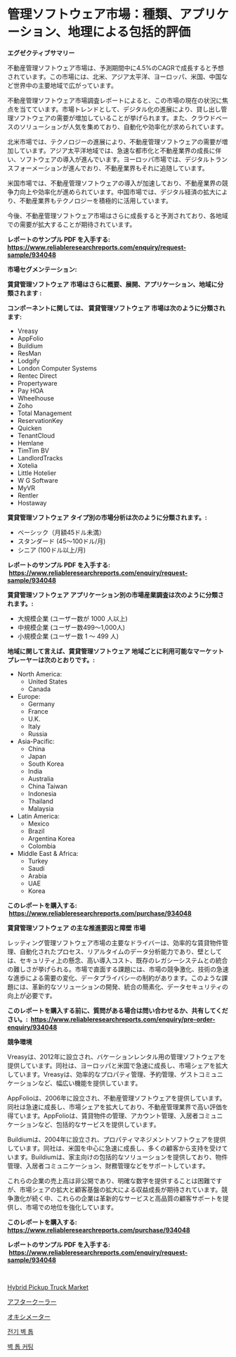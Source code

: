 <p><h1>管理ソフトウェア市場：種類、アプリケーション、地理による包括的評価</h1></p><p><strong>エグゼクティブサマリー</strong></p>
<p><p>不動産管理ソフトウェア市場は、予測期間中に4.5%のCAGRで成長すると予想されています。この市場には、北米、アジア太平洋、ヨーロッパ、米国、中国など世界中の主要地域で広がっています。</p><p>不動産管理ソフトウェア市場調査レポートによると、この市場の現在の状況に焦点を当てています。市場トレンドとして、デジタル化の進展により、貸し出し管理ソフトウェアの需要が増加していることが挙げられます。また、クラウドベースのソリューションが人気を集めており、自動化や効率化が求められています。</p><p>北米市場では、テクノロジーの進展により、不動産管理ソフトウェアの需要が増加しています。アジア太平洋地域では、急速な都市化と不動産業界の成長に伴い、ソフトウェアの導入が進んでいます。ヨーロッパ市場では、デジタルトランスフォーメーションが進んでおり、不動産業界もそれに追随しています。</p><p>米国市場では、不動産管理ソフトウェアの導入が加速しており、不動産業界の競争力向上や効率化が進められています。中国市場では、デジタル経済の拡大により、不動産業界もテクノロジーを積極的に活用しています。</p><p>今後、不動産管理ソフトウェア市場はさらに成長すると予測されており、各地域での需要が拡大することが期待されています。</p></p>
<p><strong>レポートのサンプル PDF を入手する: <a href="https://www.reliableresearchreports.com/enquiry/request-sample/934048">https://www.reliableresearchreports.com/enquiry/request-sample/934048</a></strong></p>
<p><strong>市場セグメンテーション:</strong></p>
<p><strong> 賃貸管理ソフトウェア 市場はさらに概要、展開、アプリケーション、地域に分類されます :</strong></p>
<p><strong>コンポーネントに関しては、 賃貸管理ソフトウェア 市場は次のように分類されます: &nbsp;</strong></p>
<p><ul><li>Vreasy</li><li>AppFolio</li><li>Buildium</li><li>ResMan</li><li>Lodgify</li><li>London Computer Systems</li><li>Rentec Direct</li><li>Propertyware</li><li>Pay HOA</li><li>Wheelhouse</li><li>Zoho</li><li>Total Management</li><li>ReservationKey</li><li>Quicken</li><li>TenantCloud</li><li>Hemlane</li><li>TimTim BV</li><li>LandlordTracks</li><li>Xotelia</li><li>Little Hotelier</li><li>W G Software</li><li>MyVR</li><li>Rentler</li><li>Hostaway</li></ul></p>
<p><strong> 賃貸管理ソフトウェア タイプ別の市場分析は次のように分類されます。:</strong></p>
<p><ul><li>ベーシック（月額45ドル未満）</li><li>スタンダード (45～100ドル/月)</li><li>シニア (100ドル以上/月)</li></ul></p>
<p><strong>レポートのサンプル PDF を入手する: &nbsp;<a href="https://www.reliableresearchreports.com/enquiry/request-sample/934048">https://www.reliableresearchreports.com/enquiry/request-sample/934048</a></strong></p>
<p><strong> 賃貸管理ソフトウェア アプリケーション別の市場産業調査は次のように分類されます。:</strong></p>
<p><ul><li>大規模企業 (ユーザー数が 1000 人以上)</li><li>中規模企業 (ユーザー数499～1,000人)</li><li>小規模企業 (ユーザー数 1 ～ 499 人)</li></ul></p>
<p><strong>地域に関して言えば、賃貸管理ソフトウェア 地域ごとに利用可能なマーケットプレーヤーは次のとおりです。:</strong></p>
<p><ul>
    <li>
        North America:
        <ul>
            <li>United States</li>
            <li>Canada</li>
        </ul>
    </li>
    <li>
        Europe:
        <ul>
            <li>Germany</li>
            <li>France</li>
            <li>U.K.</li>
            <li>Italy</li>
            <li>Russia</li>
        </ul>
    </li>
    <li>
        Asia-Pacific:
        <ul>
            <li>China</li>
            <li>Japan</li>
            <li>South Korea</li>
            <li>India</li>
            <li>Australia</li>
            <li>China Taiwan</li>
            <li>Indonesia</li>
            <li>Thailand</li>
            <li>Malaysia</li>
        </ul>
    </li>
    <li>
        Latin America:
        <ul>
            <li>Mexico</li>
            <li>Brazil</li>
            <li>Argentina Korea</li>
            <li>Colombia</li>
        </ul>
    </li>
    <li>
        Middle East & Africa:
        <ul>
            <li>Turkey</li>
            <li>Saudi</li>
            <li>Arabia</li>
            <li>UAE</li>
            <li>Korea</li>
        </ul>
    </li>
    </ul></p>
<p><strong>このレポートを購入する: &nbsp;<a href="https://www.reliableresearchreports.com/purchase/934048">https://www.reliableresearchreports.com/purchase/934048</a></strong></p>
<p><strong>賃貸管理ソフトウェア の主な推進要因と障壁 市場</strong></p>
<p><p>レッティング管理ソフトウェア市場の主要なドライバーは、効率的な賃貸物件管理、自動化されたプロセス、リアルタイムのデータ分析能力であり、壁としては、セキュリティ上の懸念、高い導入コスト、既存のレガシーシステムとの統合の難しさが挙げられる。市場で直面する課題には、市場の競争激化、技術の急速な進歩による需要の変化、データプライバシーの制約があります。このような課題には、革新的なソリューションの開発、統合の簡素化、データセキュリティの向上が必要です。</p></p>
<p><strong>このレポートを購入する前に、質問がある場合は問い合わせるか、共有してください。:&nbsp; <a href="https://www.reliableresearchreports.com/enquiry/pre-order-enquiry/934048">https://www.reliableresearchreports.com/enquiry/pre-order-enquiry/934048</a></strong></p>
<p><strong>競争環境</strong></p>
<p><p>Vreasyは、2012年に設立され、バケーションレンタル用の管理ソフトウェアを提供しています。同社は、ヨーロッパと米国で急速に成長し、市場シェアを拡大しています。Vreasyは、効率的なプロパティ管理、予約管理、ゲストコミュニケーションなど、幅広い機能を提供しています。</p><p>AppFolioは、2006年に設立され、不動産管理ソフトウェアを提供しています。同社は急速に成長し、市場シェアを拡大しており、不動産管理業界で高い評価を得ています。AppFolioは、賃貸物件の管理、アカウント管理、入居者コミュニケーションなど、包括的なサービスを提供しています。</p><p>Buildiumは、2004年に設立され、プロパティマネジメントソフトウェアを提供しています。同社は、米国を中心に急速に成長し、多くの顧客から支持を受けています。Buildiumは、家主向けの包括的なソリューションを提供しており、物件管理、入居者コミュニケーション、財務管理などをサポートしています。</p><p>これらの企業の売上高は非公開であり、明確な数字を提供することは困難ですが、市場シェアの拡大と顧客基盤の拡大による収益成長が期待されています。競争激化が続く中、これらの企業は革新的なサービスと高品質の顧客サポートを提供し、市場での地位を強化しています。</p></p>
<p><strong>このレポートを購入する: &nbsp; <a href="https://www.reliableresearchreports.com/purchase/934048">https://www.reliableresearchreports.com/purchase/934048</a></strong></p>
<p><strong>レポートのサンプル PDF を入手する: &nbsp;<a href="https://www.reliableresearchreports.com/enquiry/request-sample/934048">https://www.reliableresearchreports.com/enquiry/request-sample/934048</a></strong><strong></strong></p>
<p>&nbsp;</p>
<p><p><a href="https://fuschia-pecorino-a6d.notion.site/Hybrid-Pickup-Truck-Market-Size-2024-2031-Global-Industrial-Analysis-Key-Geographical-Regions-Ma-9d67628c59cb4a1090246b9033203041">Hybrid Pickup Truck Market</a></p><p><a href="https://medium.com/@janaflo/%E3%82%A2%E3%83%95%E3%82%BF%E3%83%BC%E3%82%AF%E3%83%BC%E3%83%A9%E3%83%BC%E5%B8%82%E5%A0%B4%E3%81%AE%E8%A6%8F%E6%A8%A1-cagr-%E3%83%88%E3%83%AC%E3%83%B3%E3%83%89-2024%E5%B9%B4%E3%81%8B%E3%82%892030%E5%B9%B4%E3%81%BE%E3%81%A7-179983761e6f">アフタークーラー</a></p><p><a href="https://medium.com/@destineygrimes2023/%E3%82%AA%E3%82%AD%E3%82%B7%E3%83%A1%E3%83%BC%E3%82%BF%E3%83%BC%E5%B8%82%E5%A0%B4%E3%81%AE%E8%A6%8F%E6%A8%A1%E3%81%AF-%E3%82%B0%E3%83%AD%E3%83%BC%E3%83%90%E3%83%AB%E7%94%A3%E6%A5%AD%E3%81%AB%E3%81%8A%E3%81%91%E3%82%8B%E6%9C%80%E9%81%A9%E3%81%AA%E3%83%9E%E3%83%BC%E3%82%B1%E3%83%86%E3%82%A3%E3%83%B3%E3%82%B0%E3%83%81%E3%83%A3%E3%83%8D%E3%83%AB%E3%82%92%E6%98%8E%E3%82%89%E3%81%8B%E3%81%AB%E3%81%97%E3%81%A6%E3%81%84%E3%81%BE%E3%81%99-5d028eb92dbf">オキシメーター</a></p><p><a href="https://medium.com/@feltonfay2023/%EC%A0%84%EA%B8%B0-%EB%B2%BD-%ED%86%B1-%EC%8B%9C%EC%9E%A5-%EB%B3%B4%EA%B3%A0%EC%84%9C%EB%8A%94-%EC%9D%B4-%EC%8B%9C%EC%9E%A5%EC%9D%98-%EC%B5%9C%EC%8B%A0-%ED%8A%B8%EB%A0%8C%EB%93%9C%EC%99%80-%EC%84%B1%EC%9E%A5-%EA%B8%B0%ED%9A%8C%EB%A5%BC-%EB%93%9C%EB%9F%AC%EB%83%85%EB%8B%88%EB%8B%A4-085acf89b36c">전기 벽 톱</a></p><p><a href="https://medium.com/@feltonfay2023/%EB%B2%BD-%ED%86%B1-%EC%A0%88%EB%8B%A8-%EC%8B%9C%EC%9E%A5-%EA%B7%9C%EB%AA%A8-%EB%B0%8F-%EC%8B%9C%EC%9E%A5-%EB%8F%99%ED%96%A5-%EC%82%B0%EC%97%85-%EA%B0%9C%EC%9A%94-%EC%A0%84%EC%B2%B4-2024%EB%85%84%EB%B6%80%ED%84%B0-2031%EB%85%84%EA%B9%8C%EC%A7%80-dd8ab32c73c3">벽 톱 커팅</a></p></p>